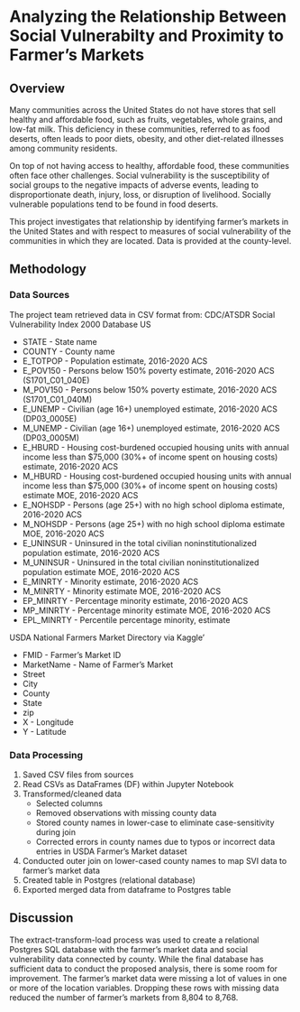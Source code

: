 # Analyzing the Relationship Between Social Vulnerabilty and Proximity to Farmer’s Markets
## Overview
Many communities across the United States do not have stores that sell healthy and affordable food, such as fruits, vegetables, whole grains, and low-fat milk. This deficiency in these communities, referred to as food deserts, often leads to poor diets, obesity, and other diet-related illnesses among community residents.

On top of not having access to healthy, affordable food, these communities often face other challenges. Social vulnerability is the susceptibility of social groups to the negative impacts of adverse events, leading to disproportionate death, injury, loss, or disruption of livelihood. Socially vulnerable populations tend to be found in food deserts.

This project investigates that relationship by identifying farmer’s markets in the United States and with respect to measures of social vulnerability of the communities in which they are located. Data is provided at the county-level.

## Methodology
### Data Sources
The project team retrieved data in CSV format from:
CDC/ATSDR Social Vulnerability Index 2000 Database US
* STATE - State name
* COUNTY - County name
* E_TOTPOP - Population estimate, 2016-2020 ACS
* E_POV150 - Persons below 150% poverty estimate, 2016-2020 ACS (S1701_C01_040E)
* M_POV150 - Persons below 150% poverty estimate, 2016-2020 ACS (S1701_C01_040M)
* E_UNEMP - Civilian (age 16+) unemployed estimate, 2016-2020 ACS (DP03_0005E)
* M_UNEMP - Civilian (age 16+) unemployed estimate, 2016-2020 ACS (DP03_0005M)
* E_HBURD - Housing cost-burdened occupied housing units with annual income less than $75,000 (30%+ of income spent on housing costs) estimate, 2016-2020 ACS
* M_HBURD - Housing cost-burdened occupied housing units with annual income less than $75,000 (30%+ of income spent on housing costs) estimate MOE, 2016-2020 ACS
* E_NOHSDP - Persons (age 25+) with no high school diploma estimate, 2016-2020 ACS
* M_NOHSDP - Persons (age 25+) with no high school diploma estimate MOE, 2016-2020 ACS
* E_UNINSUR - Uninsured in the total civilian noninstitutionalized population estimate, 2016-2020 ACS
* M_UNINSUR - Uninsured in the total civilian noninstitutionalized population estimate MOE, 2016-2020 ACS 
* E_MINRTY - Minority estimate, 2016-2020 ACS
* M_MINRTY - Minority estimate MOE, 2016-2020 ACS	
* EP_MINRTY - Percentage minority estimate, 2016-2020 ACS
* MP_MINRTY - Percentage minority estimate MOE, 2016-2020 ACS
* EPL_MINRTY - Percentile percentage minority, estimate

USDA National Farmers Market Directory via Kaggle’
* FMID - Farmer’s Market ID
* MarketName - Name of Farmer’s Market
* Street 
* City
* County
* State
* zip
* X - Longitude
* Y - Latitude

### Data Processing
1. Saved CSV files from sources
2. Read CSVs as DataFrames (DF) within Jupyter Notebook
3. Transformed/cleaned data
   * Selected columns
   * Removed observations with missing county data
   * Stored county names in lower-case to eliminate case-sensitivity during join
   * Corrected errors in county names due to typos or incorrect data entries in USDA Farmer’s Market dataset
4. Conducted outer join on lower-cased county names to map SVI data to farmer’s market data
5. Created table in Postgres (relational database)
6. Exported merged data from dataframe to Postgres table

## Discussion
The extract-transform-load process was used to create a relational Postgres SQL database with the farmer’s market data and social vulnerability data connected by county. While the final database has sufficient data to conduct the proposed analysis, there is some room for improvement. The farmer’s market data were missing a lot of values in one or more of the location variables. Dropping these rows with missing data reduced the number of farmer’s markets from 8,804 to 8,768.

